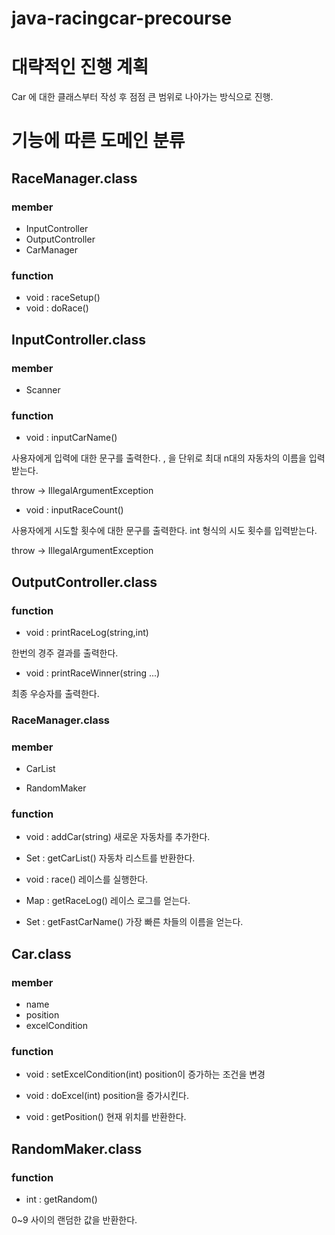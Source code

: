 # java-racingcar-precourse

# 대략적인 진행 계획

Car 에 대한 클래스부터 작성 후 점점 큰 범위로 나아가는 방식으로 진행.


# 기능에 따른 도메인 분류

## RaceManager.class

### member

- InputController
- OutputController
- CarManager

### function

- void : raceSetup()
- void : doRace()

## InputController.class

### member

- Scanner

### function

- void : inputCarName()

사용자에게 입력에 대한 문구를 출력한다.
, 을 단위로 최대 n대의 자동차의 이름을 입력받는다.

throw -> IllegalArgumentException

- void : inputRaceCount()

사용자에게 시도할 횟수에 대한 문구를 출력한다.
int 형식의 시도 횟수를 입력받는다.

throw -> IllegalArgumentException

## OutputController.class

### function

- void : printRaceLog(string,int)

한번의 경주 결과를 출력한다.

- void : printRaceWinner(string ...)

최종 우승자를 출력한다.

### RaceManager.class

### member

- CarList<Car>

- RandomMaker

### function

- void : addCar(string)
새로운 자동차를 추가한다.

- Set : getCarList()
자동차 리스트를 반환한다.

- void : race()
레이스를 실행한다.

- Map : getRaceLog()
레이스 로그를 얻는다.

- Set : getFastCarName()
가장 빠른 차들의 이름을 얻는다.

## Car.class

### member

- name <string>
- position <int>
- excelCondition <int>

### function

- void : setExcelCondition(int)
position이 증가하는 조건을 변경

- void : doExcel(int)
position을 증가시킨다.

- void : getPosition()
현재 위치를 반환한다.

## RandomMaker.class

### function

- int : getRandom()

0~9 사이의 랜덤한 값을 반환한다.